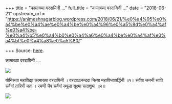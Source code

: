 +++
title = "कामाख्या वरदायिनी …"
full_title = "कामाख्या वरदायिनी …"
date = "2018-06-21"
upstream_url = "https://animeshnagarblog.wordpress.com/2018/06/21/%e0%a4%95%e0%a4%be%e0%a4%ae%e0%a4%be%e0%a4%96%e0%a5%8d%e0%a4%af%e0%a4%be-%e0%a4%b5%e0%a4%b0%e0%a4%a6%e0%a4%be%e0%a4%af%e0%a4%bf%e0%a4%a8%e0%a5%80/"

+++
Source: [here](https://animeshnagarblog.wordpress.com/2018/06/21/%e0%a4%95%e0%a4%be%e0%a4%ae%e0%a4%be%e0%a4%96%e0%a5%8d%e0%a4%af%e0%a4%be-%e0%a4%b5%e0%a4%b0%e0%a4%a6%e0%a4%be%e0%a4%af%e0%a4%bf%e0%a4%a8%e0%a5%80/).

कामाख्या वरदायिनी ….

![](https://animeshnagarblog.files.wordpress.com/2018/06/wp-image-1635987924.jpg?w=700)

योनिरूपा महाविद्या कामाख्या वरदायिनी । वरदाऽऽनन्ददा नित्या
महाविभववर्द्धिनी ॥१॥ सर्वेषा जननी सापि सर्वेषां तारिणी मता । रमणी चैव
सर्वेषां स्थूला सूक्ष्मा सदाशुभा ॥२॥

![](https://animeshnagarblog.files.wordpress.com/2018/06/wp-image-1910618335.jpg?w=700)

